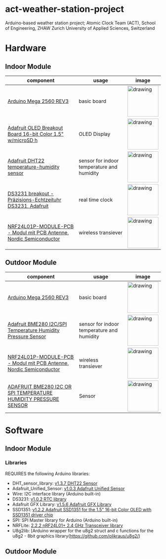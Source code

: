 # act-weather-station-project
Arduino-based weather station project; Atomic Clock Team (ACT), School of Engineering, ZHAW Zurich University of Applied Sciences, Switzerland


# Hardware
## Indoor Module
component | usage | image
------------ | ------------- | -------------
[Arduino Mega 2560 REV3](https://store.arduino.cc/usa/mega-2560-r3)| basic board | <img src="https://botland.com.pl/55883-thickbox_default/arduino-mega-2560-rev3-module-a000067.jpg" alt="drawing" width="100"/>
[Adafruit OLED Breakout Board 16-bit Color 1.5" w/microSD h](https://www.digitec.ch/de/s1/product/adafruit-oled-breakout-board-16-bit-color-15-wmicrosd-h-elektronikmodul-5998537)| OLED Display | <img src="https://cdn-learn.adafruit.com/guides/cropped_images/000/000/348/medium640/1431flower_LRG.jpg" alt="drawing" width="100"/>
[Adafruit DHT22 temperature-humidity sensor](https://www.adafruit.com/product/385) | sensor for indoor temperature and humidity | <img src="https://cdn-shop.adafruit.com/970x728/385-00.jpg" alt="drawing" width="100"/>
[DS3231 breakout - Präzisions-Echtzeituhr DS3231, Adafruit](https://www.distrelec.ch/de/praezisions-echtzeituhr-ds3231-adafruit-3013-ds3231-breakout/p/30091211) | real time clock | <img src="https://cdn-learn.adafruit.com/guides/cropped_images/000/001/231/medium640/thump.jpg?1520543977" alt="drawing" width="100"/>
[NRF24L01P-MODULE-PCB - Modul mit PCB Antenne, Nordic Semiconductor](https://www.distrelec.ch/de/modul-mit-pcb-antenne-nordic-semiconductor-nrf24l01p-module-pcb/p/17328568?queryFromSuggest=true) | wireless transiever | <img src="http://robotechshop.com/wp-content/uploads/2016/01/nrf2401.jpg" alt="drawing" width="100"/>

 
## Outdoor Module
component | usage | image
------------ | ------------- | -------------
[Arduino Mega 2560 REV3](https://store.arduino.cc/usa/mega-2560-r3)| basic board | <img src="https://botland.com.pl/55883-thickbox_default/arduino-mega-2560-rev3-module-a000067.jpg" alt="drawing" width="100"/>
[Adafruit BME280 I2C/SPI Temperature Humidity Pressure Sensor](https://www.play-zone.ch/de/adafruit-bme280-i2c-spi-temperature-humidity-pressure-sensor.html) | sensor for indoor temperature and humidity | <img src="https://www.play-zone.ch/media/catalog/product/cache/1/image/650x/0ae87949542eeaf1748dd8a48e1c5f15/2/6/2652-00.jpg" alt="drawing" width="100"/>
[NRF24L01P-MODULE-PCB - Modul mit PCB Antenne, Nordic Semiconductor](https://www.distrelec.ch/de/modul-mit-pcb-antenne-nordic-semiconductor-nrf24l01p-module-pcb/p/17328568?queryFromSuggest=true) | wireless transiever | <img src="http://robotechshop.com/wp-content/uploads/2016/01/nrf2401.jpg" alt="drawing" width="100"/>
[ADAFRUIT BME280 I2C OR SPI TEMPERATURE HUMIDITY PRESSURE SENSOR](https://www.adafruit.com/product/2652) | Sensor |<img src="https://cdn-shop.adafruit.com/970x728/2652-00.jpg" alt="drawing" width="100"/>

# Software
## Indoor Module
### Libraries
REQUIRES the following Arduino libraries:
* DHT_sensor_library: [v1.3.7	DHT22 Sensor](https://github.com/adafruit/DHT-sensor-library)
* Adafruit_Unified_Sensor: [v1.0.3	Adafruit Unified Sensor](https://github.com/adafruit/Adafruit_Sensor)
* Wire: I2C interface library (Arduino built-in)
* DS3231: [v1.0.2	RTC library](https://github.com/NorthernWidget/DS3231)
* Adafruit GFX Library: [v1.5.6	Adafruit GFX Library](https://github.com/adafruit/Adafruit-GFX-Library)
* SSD1351:  [v1.2.2	Adafruit SSD1351 for the 1.5" 16-bit Color OLED with SSD1351 driver chip](https://github.com/adafruit/Adafruit-SSD1351-library)
* SPI: SPI Master library for Arduino (Arduino built-in)
* NRFLite: [2.2.2	nRF24L01+ 2.4 GHz Transceiver library](https://github.com/dparson55/NRFLite)
* U8g2lib: [Arduino wrapper for the u8g2 struct and c functions for the u8g2 - 8bit graphics library(https://github.com/olikraus/u8g2/)
## Outdoor Module

